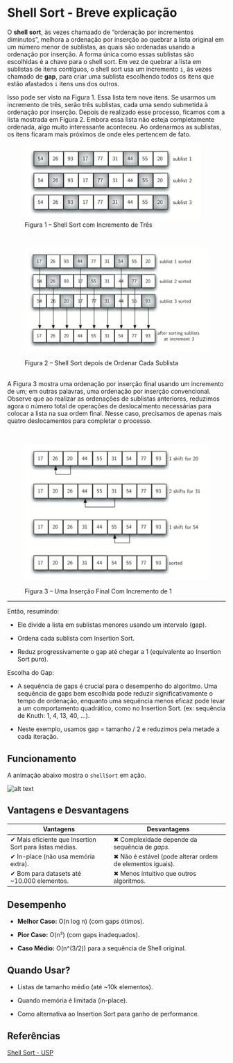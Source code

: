 # Shell Sort - Breve explicação

O **shell sort**, às vezes chamaado de “ordenação por incrementos diminutos”, melhora a ordenação por inserção ao quebrar a lista original em um número menor de sublistas, as quais são ordenadas usando a ordenação por inserção. A forma única como essas sublistas são escolhidas é a chave para o shell sort. Em vez de quebrar a lista em sublistas de itens contíguos, o shell sort usa um incremento `i`, às vezes chamado de **gap**, para criar uma sublista escolhendo todos os itens que estão afastados `i` itens uns dos outros.

Isso pode ser visto na Figura 1. Essa lista tem nove itens. Se usarmos um incremento de três, serão três sublistas, cada uma sendo submetida à ordenação por inserção. Depois de realizado esse processo, ficamos com a lista mostrada em Figura 2. Embora essa lista não esteja completamente ordenada, algo muito interessante aconteceu. Ao ordenarmos as sublistas, os itens ficaram mais próximos de onde eles pertencem de fato.

<figure>
  <img src="shell-sort-image1.png" alt="Figura 1">
  <figcaption>Figura 1 – Shell Sort com Incremento de Três</figcaption>
</figure>  

<br><figure>
  <img src="shell-sort-image2.png" alt="Figura 2">
  <figcaption>Figura 2 – Shell Sort depois de Ordenar Cada Sublista</figcaption>
</figure>  

<br>A Figura 3 mostra uma ordenação por inserção final usando um incremento de um; em outras palavras, uma ordenação por inserção convencional. Observe que ao realizar as ordenações de sublistas anteriores, reduzimos agora o número total de operações de deslocalmento necessárias para colocar a lista na sua ordem final. Nesse caso, precisamos de apenas mais quatro deslocamentos para completar o processo.

<br><figure>
  <img src="shell-sort-image3.png" alt="Figura 3">
  <figcaption>Figura 3 – Uma Inserção Final Com Incremento de 1</figcaption>
</figure>  

---

Então, resumindo:

- Ele divide a lista em sublistas menores usando um intervalo (gap).

- Ordena cada sublista com Insertion Sort.

- Reduz progressivamente o gap até chegar a 1 (equivalente ao Insertion Sort puro).

Escolha do Gap:

- A sequência de gaps é crucial para o desempenho do algoritmo. Uma sequência de gaps bem escolhida pode reduzir significativamente o tempo de ordenação, enquanto uma sequência menos eficaz pode levar a um comportamento quadrático, como no Insertion Sort.  (ex: sequência de Knuth: 1, 4, 13, 40, ...).

- Neste exemplo, usamos gap = tamanho / 2 e reduzimos pela metade a cada iteração.

## Funcionamento

A animação abaixo mostra o `shellSort` em ação.

![alt text](shell-sort-animation.gif)

## Vantagens e Desvantagens

| Vantagens                                           | Desvantagens                                            |
|-----------------------------------------------------|---------------------------------------------------------|
| ✔ Mais eficiente que Insertion Sort para listas médias. | ✖ Complexidade depende da sequência de *gaps*.         |
| ✔ In-place (não usa memória extra).                | ✖ Não é estável (pode alterar ordem de elementos iguais). |
| ✔ Bom para datasets até ~10.000 elementos.         | ✖ Menos intuitivo que outros algoritmos.                |

## Desempenho

- **Melhor Caso:** O(n log n) (com gaps ótimos).

- **Pior Caso:** O(n²) (com gaps inadequados).

- **Caso Médio:** O(n^(3/2)) para a sequência de Shell original.

## Quando Usar?

- Listas de tamanho médio (até ~10k elementos).

- Quando memória é limitada (in-place).

- Como alternativa ao Insertion Sort para ganho de performance.

## Referências

[Shell Sort - USP](https://panda.ime.usp.br/panda/static/pythonds_pt/05-OrdenacaoBusca/OShellSort.html)
